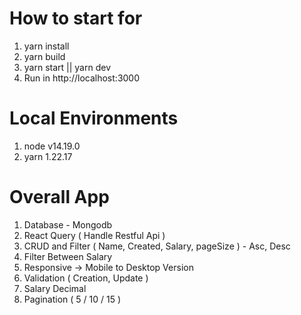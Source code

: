 # How to start for
1. yarn install
2. yarn build
3. yarn start || yarn dev
4. Run in http://localhost:3000

# Local Environments
1. node v14.19.0
2. yarn 1.22.17

# Overall App
1. Database - Mongodb
2. React Query ( Handle Restful Api )
3. CRUD and Filter ( Name, Created, Salary,  pageSize ) - Asc, Desc
4. Filter Between Salary
5. Responsive -> Mobile to Desktop Version
6. Validation ( Creation, Update )
7. Salary Decimal
8. Pagination ( 5 / 10 / 15 )
